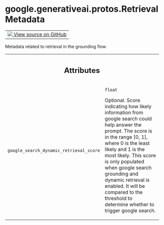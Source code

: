 
# google.generativeai.protos.RetrievalMetadata

<!-- Insert buttons and diff -->

<table class="tfo-notebook-buttons tfo-api nocontent">
<td>
  <a target="_blank" href="https://github.com/googleapis/google-cloud-python/tree/main/packages/google-ai-generativelanguage/google/ai/generativelanguage_v1beta/types/generative_service.py#L944-L961">
    <img src="https://www.tensorflow.org/images/GitHub-Mark-32px.png" />
    View source on GitHub
  </a>
</td>
</table>



Metadata related to retrieval in the grounding flow.

<!-- Placeholder for "Used in" -->




<!-- Tabular view -->
 <table class="responsive fixed orange">
<colgroup><col width="214px"><col></colgroup>
<tr><th colspan="2"><h2 class="add-link">Attributes</h2></th></tr>

<tr>
<td>

`google_search_dynamic_retrieval_score`<a id="google_search_dynamic_retrieval_score"></a>

</td>
<td>

`float`

Optional. Score indicating how likely information from
google search could help answer the prompt. The score is in
the range [0, 1], where 0 is the least likely and 1 is the
most likely. This score is only populated when google search
grounding and dynamic retrieval is enabled. It will be
compared to the threshold to determine whether to trigger
google search.

</td>
</tr>
</table>



